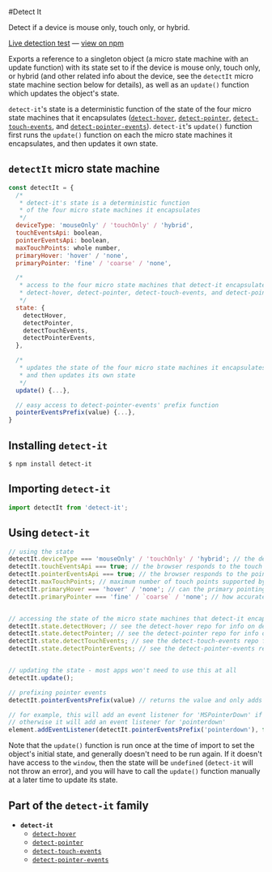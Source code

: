 #Detect It

Detect if a device is mouse only, touch only, or hybrid.

[Live detection test][liveDetectionTest] &#8212; [view on npm][onNpm]

Exports a reference to a singleton object (a micro state machine with an update function) with its state set to if the device is mouse only, touch only, or hybrid (and other related info about the device, see the `detectIt` micro state machine section below for details), as well as an `update()` function which updates the object's state.

`detect-it`'s state is a deterministic function of the state of the four micro state machines that it encapsulates ([`detect-hover`][detectHoverRepo], [`detect-pointer`][detectPointerRepo], [`detect-touch-events`][detectTouchEventsRepo], and [`detect-pointer-events`][detectPointerEventsRepo]). `detect-it`'s `update()` function first runs the `update()` function on each the micro state machines it encapsulates, and then updates it own state.


## `detectIt` micro state machine
```javascript
const detectIt = {
  /*
   * detect-it's state is a deterministic function
   * of the four micro state machines it encapsulates
   */
  deviceType: 'mouseOnly' / 'touchOnly' / 'hybrid',
  touchEventsApi: boolean,
  pointerEventsApi: boolean,
  maxTouchPoints: whole number,
  primaryHover: 'hover' / 'none',
  primaryPointer: 'fine' / 'coarse' / 'none',

  /*
   * access to the four micro state machines that detect-it encapsulates:
   * detect-hover, detect-pointer, detect-touch-events, and detect-pointer-events
   */
  state: {
    detectHover,
    detectPointer,
    detectTouchEvents,
    detectPointerEvents,
  },

  /*
   * updates the state of the four micro state machines it encapsulates,
   * and then updates its own state
   */
  update() {...},

  // easy access to detect-pointer-events' prefix function
  pointerEventsPrefix(value) {...},
}
```

## Installing `detect-it`
```terminal
$ npm install detect-it
```

## Importing `detect-it`
```javascript
import detectIt from 'detect-it';
```


## Using `detect-it`
```javascript
// using the state
detectIt.deviceType === 'mouseOnly' / 'touchOnly' / 'hybrid'; // the device type
detectIt.touchEventsApi === true; // the browser responds to the touch events api
detectIt.pointerEventsApi === true; // the browser responds to the pointer events api
detectIt.maxTouchPoints; // maximum number of touch points supported by the device if it is a touchOnly or hybrid device
detectIt.primaryHover === 'hover' / 'none'; // can the primary pointing system easily hover
detectIt.primaryPointer === 'fine' / `coarse` / 'none'; // how accurate is the primary pointing system


// accessing the state of the micro state machines that detect-it encapsulates
detectIt.state.detectHover; // see the detect-hover repo for info on detectHover's state
detectIt.state.detectPointer; // see the detect-pointer repo for info on detectPointer's state
detectIt.state.detectTouchEvents; // see the detect-touch-events repo for info on detectTouchEvents' state
detectIt.state.detectPointerEvents; // see the detect-pointer-events repo for info on detectPointerEvents' state


// updating the state - most apps won't need to use this at all
detectIt.update();

// prefixing pointer events
detectIt.pointerEventsPrefix(value) // returns the value and only adds the prefix if it is required

// for example, this will add an event listener for 'MSPointerDown' if a prefix is required,
// otherwise it will add an event listener for 'pointerdown'
element.addEventListener(detectIt.pointerEventsPrefix('pointerdown'), function...)
```

Note that the `update()` function is run once at the time of import to set the object's initial state, and generally doesn't need to be run again. If it doesn't have access to the `window`, then the state will be `undefined` (`detect-it` will not throw an error), and you will have to call the `update()` function manually at a later time to update its state.


## Part of the `detect-it` family
- **`detect-it`**
  - [`detect-hover`][detectHoverRepo]
  - [`detect-pointer`][detectPointerRepo]
  - [`detect-touch-events`][detectTouchEventsRepo]
  - [`detect-pointer-events`][detectPointerEventsRepo]


<!-- links -->
[liveDetectionTest]: http://detect-it.rafrex.com/
[onNpm]: https://www.npmjs.com/package/detect-it
[detectHoverRepo]: https://github.com/rafrex/detect-hover
[detectPointerRepo]: https://github.com/rafrex/detect-pointer
[detectTouchEventsRepo]: https://github.com/rafrex/detect-touch-events
[detectPointerEventsRepo]: https://github.com/rafrex/detect-pointer-events

